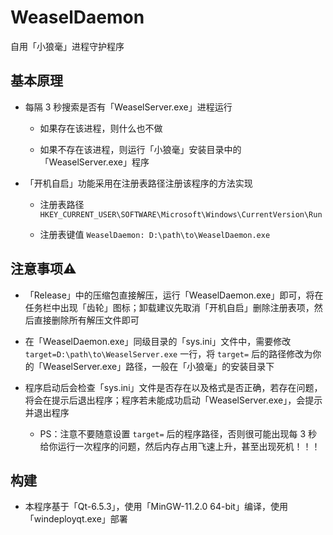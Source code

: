 # WeaselDaemon
自用「小狼毫」进程守护程序

## 基本原理
- 每隔 3 秒搜索是否有「WeaselServer.exe」进程运行

  - 如果存在该进程，则什么也不做

  - 如果不存在该进程，则运行「小狼毫」安装目录中的「WeaselServer.exe」程序

- 「开机自启」功能采用在注册表路径注册该程序的方法实现

  - 注册表路径 `HKEY_CURRENT_USER\SOFTWARE\Microsoft\Windows\CurrentVersion\Run`

  - 注册表键值 `WeaselDaemon: D:\path\to\WeaselDaemon.exe`

## 注意事项⚠
- 「Release」中的压缩包直接解压，运行「WeaselDaemon.exe」即可，将在任务栏中出现「齿轮」图标；卸载建议先取消「开机自启」删除注册表项，然后直接删除所有解压文件即可

- 在「WeaselDaemon.exe」同级目录的「sys.ini」文件中，需要修改 `target=D:\path\to\WeaselServer.exe` 一行，将 `target=` 后的路径修改为你的「WeaselServer.exe」路径，一般在「小狼毫」的安装目录下

- 程序启动后会检查「sys.ini」文件是否存在以及格式是否正确，若存在问题，将会在提示后退出程序；程序若未能成功启动「WeaselServer.exe」，会提示并退出程序

  - PS：注意不要随意设置 `target=` 后的程序路径，否则很可能出现每 3 秒给你运行一次程序的问题，然后内存占用飞速上升，甚至出现死机！！！

## 构建
- 本程序基于「Qt-6.5.3」，使用「MinGW-11.2.0 64-bit」编译，使用「windeployqt.exe」部署
